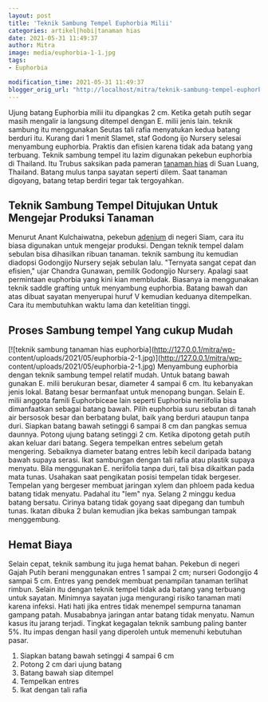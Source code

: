 ```yaml
---
layout: post
title: 'Teknik Sambung Tempel Euphorbia Milii'
categories: artikel|hobi|tanaman hias
date: 2021-05-31 11:49:37
author: Mitra
image: media/euphorbia-1-1.jpg
tags:
- Euphorbia

modification_time: 2021-05-31 11:49:37
blogger_orig_url: "http://localhost/mitra/teknik-sambung-tempel-euphorbia-milii.html"
---
```


Ujung batang Euphorbia milii itu dipangkas 2 cm. Ketika getah putih segar
masih mengalir ia langsung ditempel dengan E. milii jenis lain. teknik sambung
itu menggunakan Seutas tali rafia menyatukan kedua batang berduri itu. Kurang
dari 1 menit Slamet, staf Godong ijo Nursery selesai menyambung euphorbia.
Praktis dan efisien karena tidak ada batang yang terbuang. Teknik sambung
tempel itu lazim digunakan pekebun euphorbia di Thailand. Itu Trubus saksikan
pada pameran [tanaman hias](http://127.0.0.1/mitra/tanaman-hias "tanaman
hias") di Suan Luang, Thailand. Batang mulus tanpa sayatan seperti dilem. Saat
tanaman digoyang, batang tetap berdiri tegar tak tergoyahkan.

## Teknik Sambung Tempel Ditujukan Untuk Mengejar Produksi Tanaman

Menurut Anant Kulchaiwatna, pekebun
[adenium](http://127.0.0.1/mitra/topik/adenium "adenium") di negeri Siam, cara
itu biasa digunakan untuk mengejar produksi. Dengan teknik tempel dalam
sebulan bisa dihasilkan ribuan tanaman. teknik sambung itu kemudian diadopsi
Godongijo Nursery sejak sebulan lalu. "Ternyata sangat cepat dan efisien,"
ujar Chandra Gunawan, pemilik Godongijo Nursery. Apalagi saat permintaan
euphorbia yang kini kian membludak. Biasanya ia menggunakan teknik saddle
grafting untuk menyambung euphorbia. Batang bawah dan atas dibuat sayatan
menyerupai huruf V kemudian keduanya ditempelkan. Cara itu membutuhkan waktu
lama dan ketelitian tinggi.

## Proses Sambung tempel Yang cukup Mudah

[![teknik sambung tanaman hias euphorbia](http://127.0.0.1/mitra/wp-
content/uploads/2021/05/euphorbia-2-1.jpg)](http://127.0.0.1/mitra/wp-
content/uploads/2021/05/euphorbia-2-1.jpg) Menyambung euphorbia dengan teknik
sambung tempel relatif mudah. Untuk batang bawah gunakan E. milii berukuran
besar, diameter 4 sampai 6 cm. Itu kebanyakan jenis lokal. Batang besar
bermanfaat untuk menopang bungan. Selain E. milii anggota famili Euphorbiceae
lain seperti Euphorbia neriifolia bisa dimanfaatkan sebagai batang bawah.
Pilih euphorbia suru sebutan di tanah air bersosok besar dan berbatang bulat,
baik yang berduri ataupun tanpa duri. Siapkan batang bawah setinggi 6 sampai 8
cm dan pangkas semua daunnya. Potong ujung batang setinggi 2 cm. Ketika
dipotong getah putih akan keluar dari batang. Segera tempelkan entres sebelum
getah mengering. Sebaiknya diameter batang entres lebih kecil daripada batang
bawah supaya serasi. Ikat sambungan dengan tali rafia atau plastik supaya
menyatu. Bila menggunakan E. neriifolia tanpa duri, tali bisa dikaitkan pada
mata tunas. Usahakan saat pengikatan posisi tempelan tidak bergeser. Tempelan
yang bergeser membuat jaringan xylem dan phloem pada kedua batang tidak
menyatu. Padahal itu "lem" nya. Selang 2 minggu kedua batang bersatu. Cirinya
batang tidak goyang saat dipegang dan tumbuh tunas. Ikatan dibuka 2 bulan
kemudian jika bekas sambungan tampak menggembung.

## Hemat Biaya

Selain cepat, teknik sambung itu juga hemat bahan. Pekebun di negeri Gajah
Putih berani menggunakan entres 1 sampai 2 cm; nurseri Godongijo 4 sampai 5
cm. Entres yang pendek membuat penampilan tanaman terlihat rimbun. Selain itu
dengan teknik tempel tidak ada batang yang terbuang untuk sayatan. Minimnya
sayatan juga mengurangi risiko tanaman mati karena infeksi. Hati hati jika
entres tidak menempel sempurna tanaman gampang patah. Musababnya jaringan
antar batang tidak menyatu. Namun kasus itu jarang terjadi. Tingkat kegagalan
teknik sambung paling banter 5%. Itu impas dengan hasil yang diperoleh untuk
memenuhi kebutuhan pasar.

  1. Siapkan batang bawah setinggi 4 sampai 6 cm
  2. Potong 2 cm dari ujung batang
  3. Batang bawah siap ditempel
  4. Tempelkan entres
  5. Ikat dengan tali rafia


